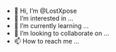 - 👋 Hi, I’m @LostXpose
- 👀 I’m interested in ...
- 🌱 I’m currently learning ...
- 💞️ I’m looking to collaborate on ...
- 📫 How to reach me ...

<!---
LostXpose/LostXpose is a ✨ special ✨ repository because its `README.md` (this file) appears on your GitHub profile.
You can click the Preview link to take a look at your changes.
--->
